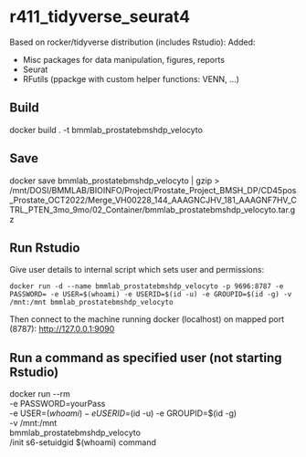 
# r411_tidyverse_seurat4

Based on rocker/tidyverse distribution (includes Rstudio): 
Added:
 - Misc packages for data manipulation, figures, reports
 - Seurat
 - RFutils (ppackge with custom helper functions: VENN, ...)



## Build

docker build . -t bmmlab_prostatebmshdp_velocyto



## Save

docker save bmmlab_prostatebmshdp_velocyto | gzip > /mnt/DOSI/BMMLAB/BIOINFO/Project/Prostate_Project_BMSH_DP/CD45pos_Prostate_OCT2022/Merge_VH00228_144_AAAGNCJHV_181_AAAGNF7HV_CTRL_PTEN_3mo_9mo/02_Container/bmmlab_prostatebmshdp_velocyto.tar.gz



## Run Rstudio

Give user details to internal script which sets user and permissions:

```
docker run -d --name bmmlab_prostatebmshdp_velocyto -p 9696:8787 -e PASSWORD= -e USER=$(whoami) -e USERID=$(id -u) -e GROUPID=$(id -g) -v /mnt:/mnt bmmlab_prostatebmshdp_velocyto
```

Then connect to the machine running docker (localhost) on mapped port (8787):
http://127.0.0.1:9090



## Run a command as specified user (not starting Rstudio)

docker run --rm \
           -e PASSWORD=yourPass \
           -e USER=$(whoami) -e USERID=$(id -u) -e GROUPID=$(id -g) \
           -v /mnt:/mnt \
           bmmlab_prostatebmshdp_velocyto \
           /init s6-setuidgid $(whoami) command

